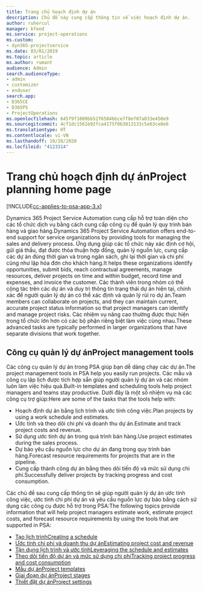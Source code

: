 ```yaml
---
title: Trang chủ hoạch định dự án
description: Chủ đề này cung cấp thông tin về việc hoạch định dự án.
author: ruhercul
manager: kfend
ms.service: project-operations
ms.custom:
- dyn365-projectservice
ms.date: 03/01/2019
ms.topic: article
ms.author: rumant
audience: Admin
search.audienceType:
- admin
- customizer
- enduser
search.app:
- D365CE
- D365PS
- ProjectOperations
ms.openlocfilehash: 645f9f1009bb52f6584bbce7f8ef07a033e450e9
ms.sourcegitcommit: 4cf1dc1561b92fca4175f0b3813133c5e63ce8e6
ms.translationtype: HT
ms.contentlocale: vi-VN
ms.lasthandoff: 10/28/2020
ms.locfileid: "4123314"
---
```

# <a name="project-planning-home-page"></a><span data-ttu-id="4606b-103">Trang chủ hoạch định dự án</span><span class="sxs-lookup"><span data-stu-id="4606b-103">Project planning home page</span></span>

[!INCLUDE[cc-applies-to-psa-app-3.x](../includes/cc-applies-to-psa-app-3x.md)]

<span data-ttu-id="4606b-104">Dynamics 365 Project Service Automation cung cấp hỗ trợ toàn diện cho các tổ chức dịch vụ bằng cách cung cấp công cụ để quản lý quy trình bán hàng và giao hàng.</span><span class="sxs-lookup"><span data-stu-id="4606b-104">Dynamics 365 Project Service Automation offers end-to-end support for service organizations by providing tools for managing the sales and delivery process.</span></span> <span data-ttu-id="4606b-105">Ứng dụng giúp các tổ chức này xác định cơ hội, gửi giá thầu, đạt được thỏa thuận hợp đồng, quản lý nguồn lực, cung cấp các dự án đúng thời gian và trong ngân sách, ghi lại thời gian và chi phí cũng như lập hóa đơn cho khách hàng.</span><span class="sxs-lookup"><span data-stu-id="4606b-105">It helps these organizations identify opportunities, submit bids, reach contractual agreements, manage resources, deliver projects on time and within budget, record time and expenses, and invoice the customer.</span></span> <span data-ttu-id="4606b-106">Các thành viên trong nhóm có thể cộng tác trên các dự án và duy trì thông tin trạng thái dự án hiện tại, chính xác để người quản lý dự án có thể xác định và quản lý rủi ro dự án.</span><span class="sxs-lookup"><span data-stu-id="4606b-106">Team members can collaborate on projects, and they can maintain current, accurate project status information so that project managers can identify and manage project risks.</span></span> <span data-ttu-id="4606b-107">Các nhiệm vụ nâng cao thường được thực hiện trong tổ chức lớn hơn có các bộ phận riêng biệt làm việc cùng nhau.</span><span class="sxs-lookup"><span data-stu-id="4606b-107">These advanced tasks are typically performed in larger organizations that have separate divisions that work together.</span></span>

## <a name="project-management-tools"></a><span data-ttu-id="4606b-108">Công cụ quản lý dự án</span><span class="sxs-lookup"><span data-stu-id="4606b-108">Project management tools</span></span>

<span data-ttu-id="4606b-109">Các công cụ quản lý dự án trong PSA giúp bạn dễ dàng chạy các dự án.</span><span class="sxs-lookup"><span data-stu-id="4606b-109">The project management tools in PSA help you easily run projects.</span></span> <span data-ttu-id="4606b-110">Các mẫu và công cụ lập lịch được tích hợp sẵn giúp người quản lý dự án và các nhóm luôn làm việc hiệu quả.</span><span class="sxs-lookup"><span data-stu-id="4606b-110">Built-in templates and scheduling tools help project managers and teams stay productive.</span></span> <span data-ttu-id="4606b-111">Dưới đây là một số nhiệm vụ mà các công cụ trợ giúp:</span><span class="sxs-lookup"><span data-stu-id="4606b-111">Here are some of the tasks that the tools help with:</span></span>

- <span data-ttu-id="4606b-112">Hoạch định dự án bằng lịch trình và ước tính công việc.</span><span class="sxs-lookup"><span data-stu-id="4606b-112">Plan projects by using a work schedule and estimates.</span></span>
- <span data-ttu-id="4606b-113">Ước tính và theo dõi chi phí và doanh thu dự án.</span><span class="sxs-lookup"><span data-stu-id="4606b-113">Estimate and track project costs and revenue.</span></span>
- <span data-ttu-id="4606b-114">Sử dụng ước tính dự án trong quá trình bán hàng.</span><span class="sxs-lookup"><span data-stu-id="4606b-114">Use project estimates during the sales process.</span></span>
- <span data-ttu-id="4606b-115">Dự báo yêu cầu nguồn lực cho dự án đang trong quy trình bán hàng.</span><span class="sxs-lookup"><span data-stu-id="4606b-115">Forecast resource requirements for projects that are in the pipeline.</span></span>
- <span data-ttu-id="4606b-116">Cung cấp thành công dự án bằng theo dõi tiến độ và mức sử dụng chi phí.</span><span class="sxs-lookup"><span data-stu-id="4606b-116">Successfully deliver projects by tracking progress and cost consumption.</span></span>

<span data-ttu-id="4606b-117">Các chủ đề sau cung cấp thông tin sẽ giúp người quản lý dự án ước tính công việc, ước tính chi phí dự án và yêu cầu nguồn lực dự báo bằng cách sử dụng các công cụ được hỗ trợ trong PSA:</span><span class="sxs-lookup"><span data-stu-id="4606b-117">The following topics provide information that will help project managers estimate work, estimate project costs, and forecast resource requirements by using the tools that are supported in PSA:</span></span>

- [<span data-ttu-id="4606b-118">Tạo lịch trình</span><span class="sxs-lookup"><span data-stu-id="4606b-118">Creating a schedule</span></span>](project-creating.md)
- [<span data-ttu-id="4606b-119">Ước tính chi phí và doanh thu dự án</span><span class="sxs-lookup"><span data-stu-id="4606b-119">Estimating project cost and revenue</span></span>](project-estimating.md)
- [<span data-ttu-id="4606b-120">Tận dụng lịch trình và ước tính</span><span class="sxs-lookup"><span data-stu-id="4606b-120">Leveraging the schedule and estimates</span></span>](project-leveraging.md)
- [<span data-ttu-id="4606b-121">Theo dõi tiến độ dự án và mức sử dụng chi phí</span><span class="sxs-lookup"><span data-stu-id="4606b-121">Tracking project progress and cost consumption</span></span>](project-tracking.md)
- [<span data-ttu-id="4606b-122">Mẫu dự án</span><span class="sxs-lookup"><span data-stu-id="4606b-122">Project templates</span></span>](project-templates.md)
- [<span data-ttu-id="4606b-123">Giai đoạn dự án</span><span class="sxs-lookup"><span data-stu-id="4606b-123">Project stages</span></span>](project-stages.md)
- [<span data-ttu-id="4606b-124">Thiết đặt dự án</span><span class="sxs-lookup"><span data-stu-id="4606b-124">Project settings</span></span>](project-settings.md)
